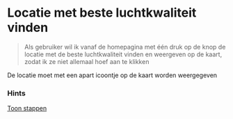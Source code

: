 # Locatie met beste luchtkwaliteit vinden

> Als gebruiker wil ik vanaf de homepagina met één druk op de knop de locatie met de beste luchtkwaliteit vinden en weergeven op de kaart, zodat ik ze niet allemaal hoef aan te klikken

De locatie moet met een apart icoontje op de kaart worden weergegeven

### Hints
[Toon stappen](../hints/beste-luchtkwaliteit.md)
